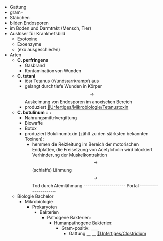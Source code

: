 - Gattung
- gram+
- Stäbchen
- bilden Endosporen
- im Boden und Darmtrakt (Mensch, Tier)
- Auslöser für Krankheitsbild
	- Exotoxine
	- Exoenzyme
	- (exo ausgeschieden)
- Arten
	-  __C. perfringens__ 
		- Gasbrand
		- Kontamination von Wunden
	-  __C. tetani__ 
		- löst Tetanus (Wundstarrkrampf) aus
		- gelangt durch tiefe Wunden in Körper $$ \rightarrow $$ Auskeimung von Endosporen im anoxischen Bereich
		- produziert [📂Unfertiges/Mikrobiologie/Tetanustoxin](%F0%9F%93%82Unfertiges/Mikrobiologie/Tetanustoxin.md)
	-  __C. botulinum__ ::  __:__ 
		- Nahrungsmittelvergiftung
		- Biowaffe
		- Botox
		- produziert Botulinumtoxin (zählt zu den stärksten bekannten Toxinen):
			- hemmen die Reizleitung im Bereich der motorischen Endplatten, die Freisetzung von Acetylcholin wird blockiert Verhinderung der Muskelkontraktion$$ \rightarrow $$ (schlaffe) Lähmung$$ \rightarrow  $$ Tod durch Atemlähmung
--------------------- Portal ---------------------
	- Biologie Bachelor
		- Mikrobiologie
			- Prokaryoten
				- Bakterien
					- Pathogene Bakterien:
						- Humanpathogene Bakterien:
							- Gram-positiv: ____ 
								- Gattung __ __ [📂Unfertiges/Clostridium](%F0%9F%93%82Unfertiges/Clostridium.md)
